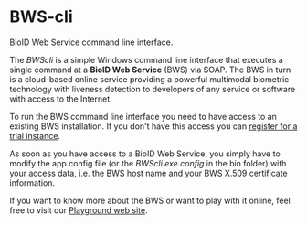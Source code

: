 BWS-cli
=======

BioID Web Service command line interface.

The *BWScli* is a simple Windows command line interface that executes a single command at a **BioID Web Service** (BWS) via SOAP.
The BWS in turn is a cloud-based online service providing a powerful multimodal biometric technology with liveness detection to developers of any service or software with access to the Internet.

To run the BWS command line interface you need to have access to an existing BWS installation. If you don't have this access you can [register for a trial instance](https://playground.bioid.com/BioIDCloudService/TrialInstanceRequisition).

As soon as you have access to a BioID Web Service, you simply have to modify the app config file (or the *BWScli.exe.config* in the bin folder) with your access data, i.e. the BWS host name and your BWS X.509 certificate information.

If you want to know more about the BWS or want to play with it online, feel free to visit our [Playground web site](https://playground.bioid.com).
